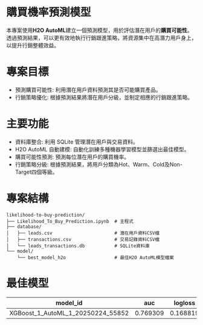 # 購買機率預測模型

本專案使用**H2O AutoML**建立一個預測模型，用於評估潛在用戶的**購買可能性**。透過預測結果，可以更有效地執行行銷跟進策略，將資源集中在高潛力用戶身上，以提升行銷整體效益。

# 專案目標
- 預測購買可能性: 利用潛在用戶資料預測其是否可能購買產品。
- 行銷策略優化: 根據預測結果將潛在用戶分級，並制定相應的行銷跟進策略。

# 主要功能
- 資料庫整合: 利用 SQLite 管理潛在用戶與交易資料。
- H2O AutoML 自動建模: 自動化訓練多種機器學習模型並篩選出最佳模型。
- 購買可能性預測: 預測每位潛在用戶的購買機率。
- 行銷策略分級: 根據預測結果，將用戶分類為Hot、Warm、Cold及Non-Target四個等級。

# 專案結構
```
likelihood-to-buy-prediction/
├── Likelihood_To_Buy_Prediction.ipynb  # 主程式
├── database/
│   ├── leads.csv                       # 潛在用戶資料CSV檔
│   ├── transactions.csv                # 交易記錄資料CSV檔
│   └── leads_transactions.db           # SQLite資料庫
└── model/
    └── best_model_h2o                  # 最佳H2O AutoML模型檔案
```

# 最佳模型
model_id|auc|logloss|aucpr|mean_per_class_error|rmse|mse
-|-|-|-|-|-|-
XGBoost_1_AutoML_1_20250224_55852|0.769309|0.168819|0.203925|0.360477|0.20612|0.0424854
